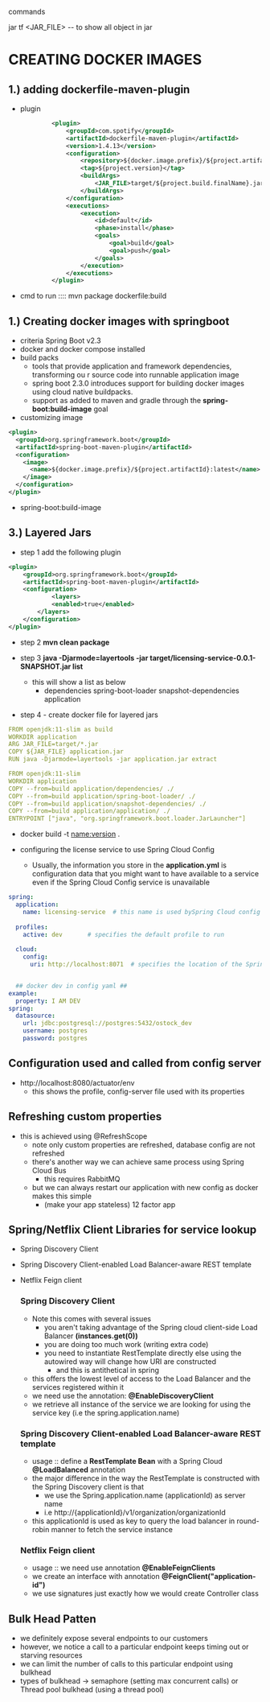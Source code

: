 commands

jar tf <JAR_FILE>   -- to show all object in jar
# CREATING DOCKER IMAGES

## 1.)  adding dockerfile-maven-plugin
- plugin
```xml
            <plugin>
                <groupId>com.spotify</groupId>
                <artifactId>dockerfile-maven-plugin</artifactId>
                <version>1.4.13</version>
                <configuration>
                    <repository>${docker.image.prefix}/${project.artifactId}</repository>
                    <tag>${project.version}</tag>
                    <buildArgs>
                        <JAR_FILE>target/${project.build.finalName}.jar</JAR_FILE>
                    </buildArgs>
                </configuration>
                <executions>
                    <execution>
                        <id>default</id>
                        <phase>install</phase>
                        <goals>
                            <goal>build</goal>
                            <goal>push</goal>
                        </goals>
                    </execution>
                </executions>
            </plugin>

```
- cmd to run :::: mvn package dockerfile:build

## 1.) Creating docker images with springboot
- criteria Spring Boot v2.3
- docker and docker compose installed 
- build packs
  - tools that provide application and framework dependencies, transforming ou r  source code into runnable application image
  - spring boot 2.3.0 introduces support for building docker images using cloud native buildpacks.
  - support as added to maven and gradle through the **spring-boot:build-image** goal
- customizing image
```xml
<plugin>
  <groupId>org.springframework.boot</groupId>
  <artifactId>spring-boot-maven-plugin</artifactId>
  <configuration>
    <image>
      <name>${docker.image.prefix}/${project.artifactId}:latest</name>
    </image>
  </configuration>
</plugin>
```
- spring-boot:build-image


## 3.) Layered Jars
- step 1 add the following plugin
```xml
<plugin>
    <groupId>org.springframework.boot</groupId>
    <artifactId>spring-boot-maven-plugin</artifactId>
    <configuration>
            <layers>
            <enabled>true</enabled>
        </layers>
    </configuration>
</plugin>
```

- step 2 **mvn clean package**
- step 3 **java -Djarmode=layertools -jar target/licensing-service-0.0.1-SNAPSHOT.jar list**
  - this will show a list as below
    - dependencies
      spring-boot-loader
      snapshot-dependencies
      application

- step 4 - create docker file for layered jars
```yaml
FROM openjdk:11-slim as build
WORKDIR application
ARG JAR_FILE=target/*.jar
COPY ${JAR_FILE} application.jar
RUN java -Djarmode=layertools -jar application.jar extract

FROM openjdk:11-slim
WORKDIR application
COPY --from=build application/dependencies/ ./
COPY --from=build application/spring-boot-loader/ ./
COPY --from=build application/snapshot-dependencies/ ./
COPY --from=build application/application/ ./
ENTRYPOINT ["java", "org.springframework.boot.loader.JarLauncher"]
```

- docker build -t <name:version> .



- configuring the license service to use Spring Cloud Config
  - Usually, the information you store in the **application.yml** is configuration data that you might  want to have available to a service even if the Spring Cloud Config service is unavailable
```yaml
spring:
  application:
    name: licensing-service  # this name is used bySpring Cloud config Client to know which service is being looked up in the config server
  
  profiles:
    active: dev       # specifies the default profile to run
    
  cloud:
    config:
      uri: http://localhost:8071  # specifies the location of the Spring Cloud Config server


  ## docker dev in config yaml ##
example:
  property: I AM DEV
spring:
  datasource:
    url: jdbc:postgresql://postgres:5432/ostock_dev
    username: postgres
    password: postgres

```

## Configuration used and called from config server
- http://localhost:8080/actuator/env
  - this shows the profile, config-server file used with its properties
## Refreshing custom properties
- this is achieved using @RefreshScope  
  - note only custom properties are refreshed, database config are not refreshed
  - there's another way we can achieve same process  using Spring Cloud Bus 
    - this requires RabbitMQ
  - but we can always restart our application with new config as docker makes this simple 
    - (make your app stateless)  12 factor app



## Spring/Netflix Client Libraries for service lookup
- Spring Discovery Client
- Spring Discovery Client-enabled  Load Balancer-aware REST template
- Netflix Feign client

  ###  Spring Discovery Client
  - Note this comes with several issues
    - you aren't taking advantage of the Spring cloud client-side Load Balancer **(instances.get(0))**
    - you are doing too much work (writing extra code)
    - you need to instantiate RestTemplate directly else using the autowired way will change how URI are constructed
      - and this is antithetical in spring
  - this offers the lowest level of access to the Load Balancer and the services registered within it
  - we need use the annotation:  **@EnableDiscoveryClient**
  - we retrieve all instance of the service we are looking for using the service key (i.e the spring.application.name)

  ###  Spring Discovery Client-enabled  Load Balancer-aware REST template
  - usage  :: define a **RestTemplate Bean** with a Spring Cloud **@LoadBalanced** annotation
  - the major difference in the way the RestTemplate is constructed  with the Spring Discovery client is that 
    - we use the Spring.application.name (applicationId) as server name
    - i.e http://{applicationId}/v1/organization/organizationId
  - this applicationId is used as key to query the load balancer in round-robin manner to fetch the service instance

  ### Netflix Feign client
  - usage :: we need use annotation **@EnableFeignClients**
  - we create an interface with  annotation **@FeignClient("application-id")**
  - we use signatures just exactly how we would create Controller class
  
## Bulk Head Patten
- we definitely expose several endpoints to our customers
- however, we notice a call to a particular endpoint keeps timing out or starving resources
- we can limit the number of calls to this particular endpoint using bulkhead
- types of bulkhead -> semaphore (setting max concurrent calls) or Thread pool bulkhead (using a thread pool)